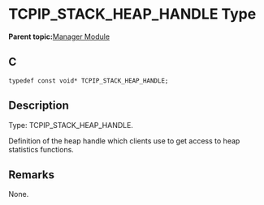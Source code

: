 # TCPIP\_STACK\_HEAP\_HANDLE Type

**Parent topic:**[Manager Module](GUID-B37C4F4C-DC2D-48D9-9909-AACBA987B57A.md)

## C

```
typedef const void* TCPIP_STACK_HEAP_HANDLE;
```

## Description

Type: TCPIP\_STACK\_HEAP\_HANDLE.

Definition of the heap handle which clients use to get access to heap statistics functions.

## Remarks

None.

